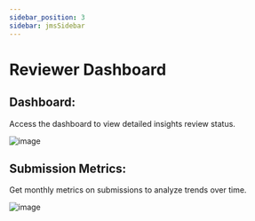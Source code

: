 ```yaml
---
sidebar_position: 3
sidebar: jmsSidebar
---
```


# Reviewer Dashboard

## **Dashboard:**

 Access the dashboard to view detailed insights review status.

![image](https://cdn.kryoni.com/kryoni/images/icons/eo-production-flow.png)

## **Submission Metrics:**

Get monthly metrics on submissions to analyze trends over time.

![image](https://cdn.kryoni.com/kryoni/images/icons/eo-production-flow.png)
